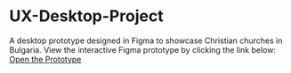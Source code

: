 # UX-Desktop-Project
A desktop prototype designed in Figma to showcase Christian churches in Bulgaria.
View the interactive Figma prototype by clicking the link below:
[Open the Prototype](https://www.figma.com/design/6nBXpC7L6Cn5nbzeLotEif/%D0%9F%D0%BE%D0%B7%D0%BD%D0%B0%D0%B9%D0%BA%D0%BE?node-id=691-264&t=QWRcVxJLz2UHNCSX-1)
